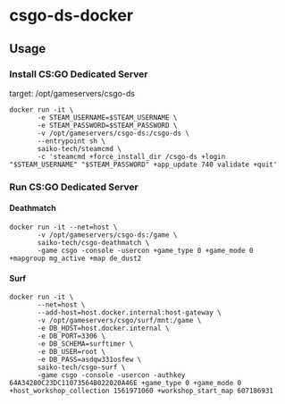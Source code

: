 # csgo-ds-docker

## Usage

### Install CS:GO Dedicated Server

target: /opt/gameservers/csgo-ds

```terminal
docker run -it \
       -e STEAM_USERNAME=$STEAM_USERNAME \
       -e STEAM_PASSWORD=$STEAM_PASSWORD \
       -v /opt/gameservers/csgo-ds:/csgo-ds \
       --entrypoint sh \
       saiko-tech/steamcmd \
       -c 'steamcmd +force_install_dir /csgo-ds +login "$STEAM_USERNAME" "$STEAM_PASSWORD" +app_update 740 validate +quit'
```

### Run CS:GO Dedicated Server

#### Deathmatch

```terminal
docker run -it --net=host \
       -v /opt/gameservers/csgo-ds:/game \
       saiko-tech/csgo-deathmatch \
       -game csgo -console -usercon +game_type 0 +game_mode 0 +mapgroup mg_active +map de_dust2
```

#### Surf

```terminal
docker run -it \
       --net=host \
       --add-host=host.docker.internal:host-gateway \
       -v /opt/gameservers/csgo/surf/mnt:/game \
       -e DB_HOST=host.docker.internal \
       -e DB_PORT=3306 \
       -e DB_SCHEMA=surftimer \
       -e DB_USER=root \
       -e DB_PASS=asdqw331osfew \
       saiko-tech/csgo-surf \
       -game csgo -console -usercon -authkey 64A34280C23DC11073564B022020A46E +game_type 0 +game_mode 0 +host_workshop_collection 1561971060 +workshop_start_map 607186931
```
